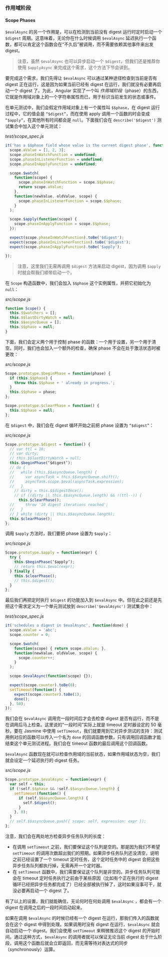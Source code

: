 ### 作用域阶段

#### Scope Phases

`$evalAsync` 的另一个作用是，可以在检测到当前没有 digest 运行时定时启动一个 `$digest` 周期。这意味着，无论你在什么时候调用 `$evalAsync` 延迟执行一个函数，都可以肯定这个函数会在“不久后”被调用，而不需要依赖其他事件来出发 digest。

> 注意，虽然 `$evalAsync` 也可以异步启动一个 `$digest`，但我们还是推荐你使用 `$applyAsync` 来完成这个需求，这个方法下节会讲到。

要完成这个需求，我们先得让 `$evalAsync` 可以通过某种途径检查到当前是否有 digest 正在运行，这是因为如果当前已经有 digest 在运行，我们就没有必要再启动一个 digest 了。为此，Angular 实现了一个叫 _作用域阶段_（phase）的东西，它就是作用域对象上的一个字符串属性而已，用于标识当前发生的状态或事件。

在单元测试中，我们会假定作用域对象上有一个属性叫 `$$phase`，在 digest 运行过程中，它的值会是 `“$digest”`，而在使用 apply 调用一个函数的时会变成 `“$apply”`，在其他所有时间都会是 `null`。下面我们会在 `describe('$digest')` 测试集合中加入这个单元测试：

_test/scope\_spec.js_

```js
it('has a $$phase field whose value is the current digest phase', function() {
  scope.aValue = [1, 2, 3];
  scope.phaseInWatchFunction = undefined;
  scope.phaseInListenerFunction = undefined;
  scope.phaseInApplyFunction = undefined;

  scope.$watch(
    function(scope) {
      scope.phaseInWatchFunction = scope.$$phase;
      return scope.aValue;
    },
    function(newValue, oldValue, scope) {
      scope.phaseInListenerFunction = scope.$$phase;
    }
  );

  scope.$apply(function(scope) {
    scope.phaseInApplyFunction = scope.$$phase;
  });

  expect(scope.phaseInWatchFunction).toBe('$digest');
  expect(scope.phaseInListenerFunction).toBe('$digest');
  expect(scope.phaseInApplyFunction).toBe('$apply');

});
```

> 注意，这里我们无需再调用 `$digest` 方法来启动 digest，因为调用 `$apply` 时就会帮我们顺带启动一个。

在 `Scope` 构造函数中，我们会加入 `$$phase` 这个实例属性，并把它初始化为 `null`：

_src/scope.js_

```js
function Scope() {
  this.$$watchers = [];
  this.$$lastDirtyWatch = null;
  this.$$asyncQueue = [];
  this.$$phase = null;
}
```

下面，我们会定义两个用于控制 phase 的函数：一个用于设置，另一个用于清空。同时，我们也会加入一个额外的检查，确保 phase 不会在处于激活状态时被更改：

_src/scope.js_

```js
Scope.prototype.$beginPhase = function(phase) {
  if (this.$$phase) {
    throw this.$$phase + ' already in progress.';
  }
  this.$$phase = phase;
};

Scope.prototype.$clearPhase = function() {
  this.$$phase = null;
};
```

在 `$digest` 中，我们会在 digest 循环开始之前把 phase 设置为 `“$digest”`：

_src/scope.js_

```js
Scope.prototype.$digest = function() {
  // var ttl = 10;
  // var dirty;
  // this.$$lastDirtyWatch = null;
  this.$beginPhase(‘$digest’);
  // do {
  //   while (this.$$asyncQueue.length) {
  //     var asyncTask = this.$$asyncQueue.shift();
  //     asyncTask.scope.$eval(asyncTask.expression);
  //   }
    // dirty = this.$$digestOnce();
    // if ((dirty || this.$$asyncQueue.length) && !(ttl--)) {
      this.$clearPhase();
  //     throw '10 digest iterations reached';
  //   }
  // } while (dirty || this.$$asyncQueue.length);
  this.$clearPhase();
};
```

调用 `$apply` 方法时，我们要把 phase 设置为 `$apply`：

_src/scope.js_

```js
Scope.prototype.$apply = function(expr) {
  try {
    this.$beginPhase(‘$apply’);
    // return this.$eval(expr);
  } finally {
    this.$clearPhase();
    // this.$digest();
  }
};
```

最后我们再把定时执行 `$digest` 的功能加入到 `$evalAsync` 中。但在此之前还是先把这个需求定义为一个单元测试放到 `describe('$evalAsync')` 测试集合中：

_test/scope\_spec.js_

```js
it('schedules a digest in $evalAsync', function(done) {
  scope.aValue = 'abc';
  scope.counter = 0;

  scope.$watch(
    function(scope) { return scope.aValue; },
    function(newValue, oldValue, scope) {
      scope.counter++;
    }
  );

  scope.$evalAsync(function(scope) {});

  expect(scope.counter).toBe(0);
  setTimeout(function() {
    expect(scope.counter).toBe(1);
    done();
  }, 50);
});
```

我们会在 `$evalAsync` 调用完一段时间后才会去检查 digest 是否有运行，而不是在调用后马上检查。这里说的“一段时间”实际上就是 timeout 定时器设定的 50 毫秒。要在 Jasmine 中使用 `setTimeout`，我们就要用到它对异步测试的支持：测试用例对应的函数可以传入一个名为 `done` 的回调函数参数，只有调用回调函数才能结束这个单元测试进程。我们会在 timeout 函数的最后调用这个回调函数。

`$evalAsync` 函数现在就可以检查作用域的当前状态，如果作用域状态为空，我们就会设定一个延迟执行的 digest 任务。

_src/scope.js_

```js
Scope.prototype.$evalAsync = function(expr) {
  var self = this;
  if (!self.$$phase && !self.$$asyncQueue.length) {
    setTimeout(function() {
      if (self.$$asyncQueue.length) {
        self.$digest();
      }
    }, 0);
  }
  // self.$$asyncQueue.push({ scope: self, expression: expr });
};
```

注意，我们会在两处地方检查异步任务队列的长度：

* 在调用 `setTimeout` 之前，我们要保证这个队列是空的。那是因为我们不希望 `setTimeout` 的调用次数超出我们的预期。如果异步任务队列还没清空，说明之前已经设置了一个 timeout 定时任务，这个定时任务中的 digest 会把这些异步任务队列都执行掉，无需再开一个定时器。
* 在 `setTimeout` 函数中，我们需要保证这个队列是非空的。异步任务队列可能会在 timeout 定时任务执行之前由于某些原因（比如有个正在执行的 digest 循环已经把异步任务都完成了）已经全部被执行掉了，这时如果没事可干，就没必要再启动一个 digest 了。

有了以上的设置，我们就能确信，无论何时在何处调用 `$evalAsync` ，都会有一个 digest 在调用之后的一段时间启动起来。

如果在调用 `$evalAsync` 的时候已经有一个 digest 在运行，那我们传入的函数就会在这个 digest 中得到处理。如果调用时没有 digest 在运行，`$evalAsync` 就会自动启动一个 digest。我们会使用 `setTimeout` 来稍微推迟这个 digest 的开始时间。通过这种方式，`$evalAsync` 的调用者就可以保证无论当前 digest 处于什么阶段，调用这个函数后就会立即返回，而无需等待对表达式的同步（synchronously）运算。

